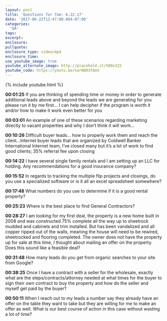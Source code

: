 ```yaml
---
layout: post
title: 'Questions for Tom: 6.22.17'
date: '2017-06-22T12:47:00.004-07:00'
categories:
  'QA'
tags:
excerpt:
enclosure:
pullquote:
enclosure_type: video/mp4
enclosure_time:
use_youtube_image: true
youtube_alternate_image: http://placehold.it/500x315
youtube_code: https://youtu.be/narN803fAoU
---
```

{% include youtube.html %}

**00:01:25** If you are thinking of spending time or money in order to generate additional leads above and beyond the leads we are generating for you please run it by me first… I can help decipher if the program is worth it and/or how to make it work even better for you

**00:03:01** An example of one of these scenarios regarding marketing directly to vacant properties and why I don’t think it will work…

**00:10:26** Difficult buyer leads… how to properly work them and reach the client…Internet buyer leads that are organized by Coldwell Banker International Internet team, I’ve closed many but it’s a lot of work to find good clients; 35% referral fee upon closing

**00:14:22** I have several single family rentals and I am setting up an LLC for holding. Any recommendations for a good insurance company?

**00:15:52** In regards to tracking the multiple flip projects and closings, do you use a specialized software or is it all an excel spreadsheet somewhere?

**00:17:48** What numbers do you use to determine if it is a good rental property?

**00:25:23** Where is the best place to find General Contractors?

**00:28:27** I am looking for my first deal, the property is a new home built in 2008 and was constructed 75% complete all the way up to sheetrock mudded and cabinets and trim installed. But has been vandalized and all copper ripped out of the walls, meaning the house will need to be rewired, sheetrocked and flooring completed. The owner does not have the property up for sale at this time, I thought about mailing an offer on the property. Does this sound like a feasible deal?

**00:31:48** How many leads do you get from organic searches to your site from Google?

**00:38:25** Once I have a contract with a seller for the wholesale, exactly what are the steps/contracts/attorney needed at what times for the buyer to sign their own contract to buy the property and how do the seller and myself get paid by the buyer?

**00:50:11** When I reach out to my leads a number say they already have an offer on the table they want to take but they are willing for me to make an offer as well. What is our best course of action in this case without wasting a lot of time?